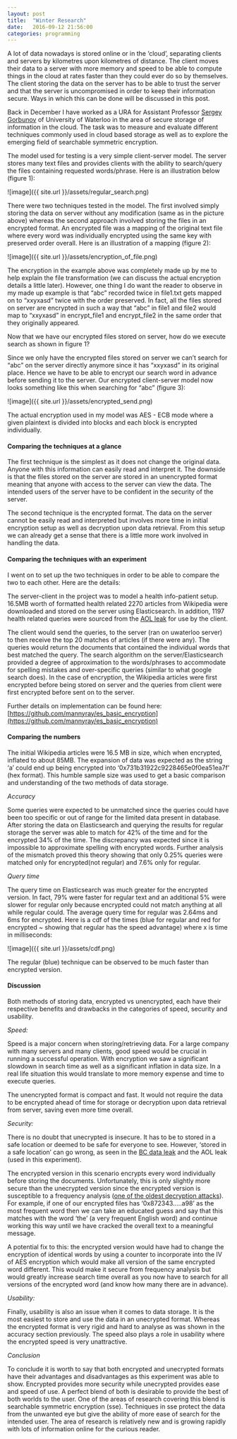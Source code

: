 ```yaml
---
layout: post
title:  "Winter Research"
date:   2016-09-12 21:56:00
categories: programming
---
```


A lot of data nowadays is stored online or in the ‘cloud’, separating clients and servers by kilometres upon kilometres of distance. The client moves their data to a server with more memory and speed to be able to compute things in the cloud at rates faster than they could ever do so by themselves. The client storing the data on the server has to be able to trust the server and that the server is uncompromised in order to keep their information secure. Ways in which this can be done will be discussed in this post.


Back in December I have worked as a URA for Assistant Professor [Sergey Gorbunov](https://cs.uwaterloo.ca/~sgorbuno/) of University of Waterloo in the area of secure storage of information in the cloud. The task was to measure and evaluate different techniques commonly used in cloud based storage as well as to explore the emerging field of searchable symmetric encryption.


The model used for testing is a very simple client-server model. The server stores many text files and provides clients with the ability to search/query the files containing requested words/phrase. Here is an illustration below (figure 1):

![image]({{ site.url }}/assets/regular_search.png)


There were two techniques tested in the model. The first involved simply storing the data on server without any modification (same as in the picture above) whereas the second approach involved storing the files in an encrypted format. An encrypted file was a mapping of the original text file where every word was individually encrypted using the same key with preserved order overall. Here is an illustration of a mapping (figure 2):


![image]({{ site.url }}/assets/encryption_of_file.png)


The encryption in the example above was completely made up by me to help explain the file transformation (we can discuss the actual encryption details a little later). However, one thing I do want the reader to observe in my made up example is that “abc” recorded twice in file1.txt gets mapped on to “xxyxasd” twice with the order preserved. In fact, all the files stored on server are encrypted in such a way that “abc” in file1 and file2 would map to “xxyxasd” in encrypt_file1 and encrypt_file2 in the same order that they originally appeared. 

Now that we have our encrypted files stored on server, how do we execute search as shown in figure 1? 

Since we only have the encrypted files stored on server we can’t search for “abc” on the server directly anymore since it has “xxyxasd” in its original place. Hence we have to be able to encrypt our search word in advance before sending it to the server. Our encrypted client-server model now looks something like this when searching for “abc” (figure 3):



![image]({{ site.url }}/assets/encrypted_send.png)


The actual encryption used in my model was AES - ECB mode where a given plaintext is divided into blocks and each block is encrypted individually. 

#### Comparing the techniques at a glance

The first technique is the simplest as it does not change the original data. Anyone with this information can easily read and interpret it. The downside is that the files stored on the server are stored in an unencrypted format meaning that anyone with access to the server can view the data. The intended users of the server have to be confident in the security of the server.

The second technique is the encrypted format. The data on the server cannot be easily read and interpreted but involves more time in initial encryption setup as well as decryption upon data retrieval. From this setup we can already get a sense that there is a little more work involved in handling the data.

#### Comparing the techniques with an experiment

I went on to set up the two techniques in order to be able to compare the two to each other. Here are the details:


The server-client in the project was to model a health info-patient setup. 16.5MB worth of formatted health related 2270 articles from Wikipedia were downloaded and stored on the server using Elasticsearch. In addition, 1197 health related queries were sourced from the [AOL leak](https://en.wikipedia.org/wiki/AOL_search_data_leak) for use by the client.

The client would send the queries, to the server (ran on uwaterloo server) to then receive the top 20 matches of articles (if there were any). The queries would return the documents that contained the individual words that best matched the query. The search algorithm on the server/Elasticsearch provided a degree of approximation to the words/phrases to accommodate for spelling mistakes and over-specific queries (similar to what google search does). In the case of encryption, the Wikipedia articles were first encrypted before being stored on server and the queries from client were first encrypted before sent on to the server.

Further details on implementation can be found here: [https://github.com/mannyray/es_basic_encryption](https://github.com/mannyray/es_basic_encryption)



#### Comparing the numbers

The initial Wikipedia articles were 16.5 MB in size, which when encrypted, inflated to about 85MB. The expansion of data was expected as the string ‘a’ could end up being encrypted into ‘0x731b31922c9228465e0f0ea51ea7f’ (hex format). This humble sample size was used to get a basic comparison and understanding of the two methods of data storage.

_Accuracy_

Some queries were expected to be unmatched since the queries could have been too specific or out of range for the limited data present in database. After storing the data on Elasticsearch and querying the results for regular storage the server was able to match for 42% of the time and for the encrypted 34% of the time. The discrepancy was expected since it is impossible to approximate spelling with encrypted words. Further analysis of the mismatch proved this theory showing that only 0.25% queries were matched only for encrypted(not regular) and 7.6% only for regular.

_Query time_

The query time on Elasticsearch was much greater for the encrypted version. In fact, 79% were faster for regular text and an additional 5% were slower for regular only because encrypted could not match anything at all while regular could. The average query time for regular was 2.64ms and 6ms for encrypted. Here is a cdf of the times (blue for regular and red for encrypted ~ showing that regular has the speed advantage) where x is time in milliseconds:


![image]({{ site.url }}/assets/cdf.png)


The regular (blue) technique can be observed to be much faster than encrypted version.

#### Discussion

Both methods of storing data, encrypted vs unencrypted, each have their respective benefits and drawbacks in the categories of speed, security and usability.

_Speed:_

Speed is a major concern when storing/retrieving data. For a large company with many servers and many clients, good speed would be crucial in running a successful operation. With encryption we saw a significant slowdown in search time as well as a significant inflation in data size. In a real life situation this would translate to more memory expense and time to execute queries.

The unencrypted format is compact and fast. It would not require the data to be encrypted ahead of time for storage or decryption upon data retrieval from server, saving even more time overall.

_Security:_

There is no doubt that unecrypted is insecure. It has to be to stored in a safe location or deemed to be safe for everyone to see. However, ‘stored in a safe location’ can go wrong, as seen in the [BC data leak](http://www.theglobeandmail.com/news/british-columbia/hard-drive-with-personal-info-on-34-million-bc-and-yukon-students-lost/article26478731/) and the AOL leak (used in this experiment).

The encrypted version in this scenario encrypts every word individually before storing the documents. Unfortunately, this is only slightly more secure than the unecrypted version since the encrypted version is susceptible to a frequency analysis ([one of the oldest decryption attacks](https://en.wikipedia.org/wiki/History_of_cryptography#Medieval_and_Renaissance_cryptography)). For example, if one of our encrypted files has ‘0x872343…..a98’ as the most frequent word then we can take an educated guess and say that this matches with the word ‘the’ (a very frequent English word) and continue working this way until we have cracked the overall text to a meaningful message.

A potential fix to this: the encrypted version would have had to change the encryption of identical words by using a counter to incorporate into the IV of AES encryption which would make all version of the same encrypted word different. This would make it secure from frequency analysis but would greatly increase search time overall as you now have to search for all versions of the encrypted word (and know how many there are in advance).

_Usability:_

Finally, usability is also an issue when it comes to data storage. It is the most easiest to store and use the data in an unecrypted format. Whereas the encrypted format is very rigid and hard to analyse as was shown in the accuracy section previously. The speed also plays a role in usability where the encrypted speed is very unattractive. 

_Conclusion_

To conclude it is worth to say that both encrypted and unecrypted formats have their advantages and disadvantages as this experiment was able to show. Encrypted provides more security while unecrypted provides ease and speed of use. A perfect blend of both is desirable to provide the best of both worlds to the user. One of the areas of research covering this blend is searchable symmetric encryption (sse). Techniques in sse protect the data from the unwanted eye but give the ability of more ease of search for the intended user. The area of research is relatively new and is growing rapidly with lots of information online for the curious reader.





